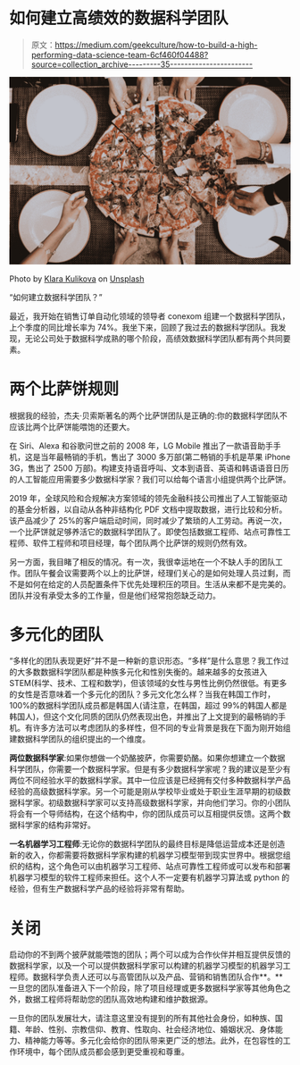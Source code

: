 # 如何建立高绩效的数据科学团队

> 原文：<https://medium.com/geekculture/how-to-build-a-high-performing-data-science-team-6cf460f04488?source=collection_archive---------35----------------------->

![](img/80880fd175b7df2f8d4839e1bf70c642.png)

Photo by [Klara Kulikova](https://unsplash.com/@kkalerry?utm_source=medium&utm_medium=referral) on [Unsplash](https://unsplash.com?utm_source=medium&utm_medium=referral)

“如何建立数据科学团队？”

最近，我开始在销售订单自动化领域的领导者 conexom 组建一个数据科学团队，上个季度的同比增长率为 74%。我坐下来，回顾了我过去的数据科学团队。我发现，无论公司处于数据科学成熟的哪个阶段，高绩效数据科学团队都有两个共同要素。

# 两个比萨饼规则

根据我的经验，杰夫·贝索斯著名的两个比萨饼团队是正确的:你的数据科学团队不应该比两个比萨饼能喂饱的还要大。

在 Siri、Alexa 和谷歌问世之前的 2008 年，LG Mobile 推出了一款语音助手手机，这是当年最畅销的手机，售出了 3000 多万部(第二畅销的手机是苹果 iPhone 3G，售出了 2500 万部)。构建支持语音呼叫、文本到语音、英语和韩语语音日历的人工智能应用需要多少数据科学家？我们可以给每个语言小组提供两个比萨饼。

2019 年，全球风险和合规解决方案领域的领先金融科技公司推出了人工智能驱动的基金分析器，以自动从各种非结构化 PDF 文档中提取数据，进行比较和分析。该产品减少了 25%的客户端启动时间，同时减少了繁琐的人工劳动。再说一次，一个比萨饼就足够养活它的数据科学团队了。即使包括数据工程师、站点可靠性工程师、软件工程师和项目经理，每个团队两个比萨饼的规则仍然有效。

另一方面，我目睹了相反的情况。有一次，我很幸运地在一个不缺人手的团队工作。团队午餐会议需要两个以上的比萨饼，经理们关心的是如何处理人员过剩，而不是如何在给定的人员配置条件下优先处理积压的项目。生活从来都不是完美的。团队并没有承受太多的工作量，但是他们经常抱怨缺乏动力。

# 多元化的团队

“多样化的团队表现更好”并不是一种新的意识形态。“多样”是什么意思？我工作过的大多数数据科学团队都是种族多元化和性别失衡的。越来越多的女孩进入 STEM(科学、技术、工程和数学)，但该领域的女性与男性比例仍然很低。有更多的女性是否意味着一个多元化的团队？多元文化怎么样？当我在韩国工作时，100%的数据科学团队成员都是韩国人(请注意，在韩国，超过 99%的韩国人都是韩国人)，但这个文化同质的团队仍然表现出色，并推出了上文提到的最畅销的手机。有许多方法可以考虑团队的多样性，但不同的专业背景是我在下面为刚开始组建数据科学团队的组织提出的一个维度。

**两位数据科学家**:如果你想做一个奶酪披萨，你需要奶酪。如果你想建立一个数据科学团队，你需要一个数据科学家。但是有多少数据科学家呢？我的建议是至少有两位不同经验水平的数据科学家。其中一位应该是已经拥有交付多种数据科学产品经验的高级数据科学家。另一个可能是刚从学校毕业或处于职业生涯早期的初级数据科学家。初级数据科学家可以支持高级数据科学家，并向他们学习。你的小团队将会有一个导师结构，在这个结构中，你的团队成员可以互相提供反馈。这两个数据科学家的结构非常好。

**一名机器学习工程师**:无论你的数据科学团队的最终目标是降低运营成本还是创造新的收入，你都需要将数据科学家构建的机器学习模型带到现实世界中。根据您组织的结构，这个角色可以由机器学习工程师、站点可靠性工程师或可以发布和部署机器学习模型的软件工程师来担任。这个人不一定要有机器学习算法或 python 的经验，但有生产数据科学产品的经验将非常有帮助。

# 关闭

启动你的不到两个披萨就能喂饱的团队；两个可以成为合作伙伴并相互提供反馈的数据科学家，以及一个可以提供数据科学家可以构建的机器学习模型的机器学习工程师。数据科学负责人还可以与高管团队以及产品、营销和销售团队合作**。**一旦您的团队准备进入下一个阶段，除了项目经理或更多数据科学家等其他角色之外，数据工程师将帮助您的团队高效地构建和维护数据源。

一旦你的团队发展壮大，请注意这里没有提到的所有其他社会身份，如种族、国籍、年龄、性别、宗教信仰、教育、性取向、社会经济地位、婚姻状况、身体能力、精神能力等等。多元化会给你的团队带来更广泛的想法。此外，在包容性的工作环境中，每个团队成员都会感到更受重视和尊重。